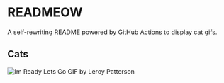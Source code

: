 # READMEOW

A self-rewriting README powered by GitHub Actions to display cat gifs.

## Cats

![Im Ready Lets Go GIF by Leroy Patterson](https://media1.giphy.com/media/CjmvTCZf2U3p09Cn0h/200.gif?cid=9acd02daoyi38gak7rgfnmpvhlhx03ddvzu8ccvf0srdwka5&ep=v1_gifs_search&rid=200.gif&ct=g)
